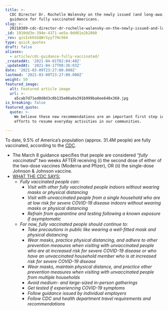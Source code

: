 ```yaml
---
title: >-
  CDC Director Dr. Rochelle Walensky on the newly issued (and long-awaited)
  guidance for fully vaccinated Americans.
slug: >-
  20210309-cdc-director-dr-rochelle-walensky-on-the-newly-issued-and-long-awaited-guidance-for-fully
_id: 1910dd3e-394e-4371-ae5a-0dd01e2b2860
_rev: gzsIxkhSGQWrSyyf7HcX64
type: quick_quotes
draft: false
aliases:
  - article/cdc-guidance-fully-vaccinated/
_createdAt: '2021-04-01T02:04:40Z'
_updatedAt: '2021-04-17T08:36:03Z'
date: '2021-03-09T23:27:00.000Z'
lastmod: '2021-03-09T23:27:00.000Z'
weight: 50
featured_image:
  alt: Featured article image
  url: >-
    a5cab7d71ed0d8d3c0b135e06a0a391b999ba6ee640x360.jpg
is_breaking: false
featured_quote:
  quote: >-
    We believe these new recommendations are an important first step in our
    efforts to resume everyday activities in our communities.

---
```

To date, 9.5% of America’s population (approx. 31.4M people) are fully vaccinated, according to the [CDC](https://covid.cdc.gov/covid-data-tracker/#vaccinations).

* The March 8 guidance specifies that people are considered “_fully vaccinated_” two weeks AFTER receiving (i) the second dose of either of the two-dose vaccines (Moderna and Pfizer), OR (ii) the single-dose Johnson & Johnson vaccine.
* [WHAT THE CDC SAYS:](https://www.cdc.gov/coronavirus/2019-ncov/vaccines/fully-vaccinated-guidance.html)
  * _Fully vaccinated people can:_
      * _Visit with other fully vaccinated people indoors without wearing masks or physical distancing_
    * _Visit with unvaccinated people from a single household who are at low risk for severe COVID-19 disease indoors without wearing masks or physical distancing_
    * _Refrain from quarantine and testing following a known exposure if asymptomatic_
  * _For now, fully vaccinated people should continue to:_
      * _Take precautions in public like wearing a well-fitted mask and physical distancing_
    * _Wear masks, practice physical distancing, and adhere to other prevention measures when visiting with unvaccinated people who are at increased risk for severe COVID-19 disease or who have an unvaccinated household member who is at increased risk for severe COVID-19 disease_
    * _Wear masks, maintain physical distance, and practice other prevention measures when visiting with unvaccinated people from multiple households_
    * _Avoid medium- and large-sized in-person gatherings_
    * _Get tested if experiencing COVID-19 symptoms_
    * _Follow guidance issued by individual employers_
    * _Follow CDC and health department travel requirements and recommendations_